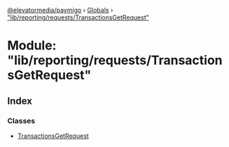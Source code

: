 [@elevatormedia/paymigo](../README.md) › [Globals](../globals.md) › ["lib/reporting/requests/TransactionsGetRequest"](_lib_reporting_requests_transactionsgetrequest_.md)

# Module: "lib/reporting/requests/TransactionsGetRequest"

## Index

### Classes

-   [TransactionsGetRequest](../classes/_lib_reporting_requests_transactionsgetrequest_.transactionsgetrequest.md)
